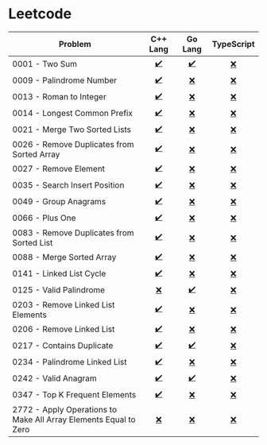# Leetcode

| Problem                                                          | C++ Lang            | Go Lang          | TypeScript               |
| ---------------------------------------------------------------- | :-----------------: | :--------------: | :----------------------: |
| 0001 - Two Sum                                                   |  [✔️](CPP/0001.cpp)  |  [✔️](Go/0001.go) | [❌]()                   |
| 0009 - Palindrome Number                                         |  [✔️](CPP/0009.cpp)  | [❌]()           | [❌]()                   |
| 0013 - Roman to Integer                                          |  [✔️](CPP/0013.cpp)  | [❌]()           | [❌]()                   |
| 0014 - Longest Common Prefix                                     |  [✔️](CPP/0014.cpp)  | [❌]()           | [❌]()                   |
| 0021 - Merge Two Sorted Lists                                    |  [✔️](CPP/0021.cpp)  | [❌]()           | [❌]()                   |
| 0026 - Remove Duplicates from Sorted Array                       |  [✔️](CPP/0026.cpp)  | [❌]()           | [❌]()                   |
| 0027 - Remove Element                                            |  [✔️](CPP/0027.cpp)  | [❌]()           | [❌]()                   |
| 0035 - Search Insert Position                                    |  [✔️](CPP/0035.cpp)  | [❌]()           | [❌]()                   |
| 0049 - Group Anagrams                                            |  [✔️](CPP/0049.cpp)  | [❌]()           | [❌]()                   |
| 0066 - Plus One                                                  |  [✔️](CPP/0066.cpp)  | [❌]()           | [❌]()                   |
| 0083 - Remove Duplicates from Sorted List                        |  [✔️](CPP/0083.cpp)  | [❌]()           | [❌]()                   |
| 0088 - Merge Sorted Array                                        |  [✔️](CPP/0088.cpp)  | [❌]()           | [❌]()                   |
| 0141 - Linked List Cycle                                         |  [✔️](CPP/0141.cpp)  | [❌]()           | [❌]()                   |
| 0125 - Valid Palindrome                                          |  [❌]()             |  [✔️](GO/0125.go) | [❌]()                   |
| 0203 - Remove Linked List Elements                               |  [✔️](CPP/0203.cpp)  | [❌]()           | [❌]()                   |
| 0206 - Remove Linked List                                        |  [✔️](CPP/0206.cpp)  | [❌]()           | [❌]()                   |
| 0217 - Contains Duplicate                                        |  [✔️](CPP/0217.cpp)  |  [✔️](GO/0217.go) | [❌]()                   |
| 0234 - Palindrome Linked List                                    |  [✔️](CPP/0234.cpp)  | [❌]()           | [❌]()                   |
| 0242 - Valid Anagram                                             |  [✔️](CPP/0242.cpp)  |  [✔️](GO/0242.go) | [❌]()                   |
| 0347 - Top K Frequent Elements                                   |  [✔️](CPP/0347.cpp)  | [❌]()           | [❌]()                   |
| 2772 - Apply Operations to Make All Array Elements Equal to Zero | [❌]()              | [❌]()           | [❌]()                   |